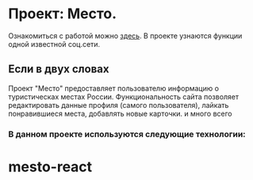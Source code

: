 # Проект: Место. 
Ознакомиться с работой можно [здесь](https://angelikusya.github.io/mesto/). 
В проекте узнаются функции одной известной соц.сети.

## Если в двух словах

Проект "Место" предоставляет пользователю информацию о туристическах местах России. Функциональность сайта позволяет редактировать данные профиля (самого пользователя), лайкать понравившиеся места, добавлять новые карточки. и много всего

### В данном проекте используются следующие технологии:

# mesto-react
